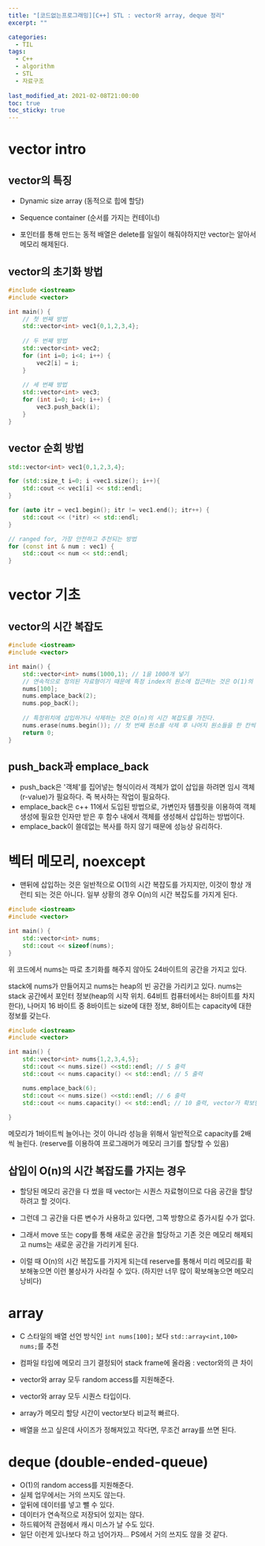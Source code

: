 ```yaml
---
title: "[코드없는프로그래밍][C++] STL : vector와 array, deque 정리"
excerpt: ""

categories:
  - TIL
tags:
  - C++
  - algorithm
  - STL
  - 자료구조
 
last_modified_at: 2021-02-08T21:00:00
toc: true
toc_sticky: true
---
```




# vector intro



## vector의 특징

- Dynamic size array (동적으로 힙에 할당)
- Sequence container (순서를 가지는 컨테이너)

- 포인터를 통해 만드는 동적 배열은 delete를 일일이 해줘야하지만 vector는 알아서 메모리 해제된다.

## vector의 초기화 방법

```c++
#include <iostream>
#include <vector>

int main() {
    // 첫 번째 방법
    std::vector<int> vec1{0,1,2,3,4};
    
    // 두 번째 방법
    std::vector<int> vec2;
    for (int i=0; i<4; i++) {
        vec2[i] = i;
    }
    
    // 세 번째 방법
    std::vector<int> vec3;
    for (int i=0; i<4; i++) {
        vec3.push_back(i);
    }
}
```



## vector 순회 방법

```c++
std::vector<int> vec1{0,1,2,3,4};

for (std::size_t i=0; i <vec1.size(); i++){
    std::cout << vec1[i] << std::endl;
}

for (auto itr = vec1.begin(); itr != vec1.end(); itr++) {
    std::cout << (*itr) << std::endl;
}

// ranged for, 가장 안전하고 추천되는 방법
for (const int & num : vec1) {
    std::cout << num << std::endl;
}
```



# vector 기초



## vector의 시간 복잡도

```c++
#include <iostream>
#include <vector>

int main() {
    std::vector<int> nums(1000,1); // 1을 1000개 넣기
    // 연속적으로 정의된 자료형이기 때문에 특정 index의 원소에 접근하는 것은 O(1)의 시간 복잡도를 가진다
    nums[100];
    nums.emplace_back(2);
    nums.pop_bacK();
    
    // 특정위치에 삽입하거나 삭제하는 것은 O(n)의 시간 복잡도를 가진다.
    nums.erase(nums.begin()); // 첫 번째 원소를 삭제 후 나머지 원소들을 한 칸씩 앞으로 땡겨야 한다.
    return 0;
}
```



## push_back과 emplace_back



- push_back은 '객체'를 집어넣는 형식이라서 객체가 없이 삽입을 하려면 임시 객체(r-value)가 필요하다. 즉 복사하는 작업이 필요하다.
- emplace_back은 c++ 11에서 도입된 방법으로, 가변인자 템플릿을 이용하여 객체 생성에 필요한 인자만 받은 후 함수 내에서 객체를 생성해서 삽입하는 방법이다.
- emplace_back이 쓸데없는 복사를 하지 않기 때문에 성능상 유리하다.



# 벡터 메모리, noexcept



- 맨뒤에 삽입하는 것은 일반적으로 O(1)의 시간 복잡도를 가지지만, 이것이 항상 개런티 되는 것은 아니다. 일부 상황의 경우 O(n)의 시간 복잡도를 가지게 된다.

```c++
#include <iostream>
#include <vector>

int main() {
    std::vector<int> nums;
    std::cout << sizeof(nums); 
}
```

위 코드에서 nums는 따로 초기화를 해주지 않아도 24바이트의 공간을 가지고 있다.

stack에 nums가 만들어지고 nums는 heap의 빈 공간을 가리키고 있다. nums는 stack 공간에서 포인터 정보(heap의 시작 위치. 64비트 컴퓨터에서는 8바이트를 차지한다), 나머지 16 바이트 중 8바이트는 size에 대한 정보, 8바이트는 capacity에 대한 정보를 갖는다.



```c++
#include <iostream>
#include <vector>

int main() {
    std::vector<int> nums{1,2,3,4,5};
    std::cout << nums.size() <<std::endl; // 5 출력
    std::cout << nums.capacity() << std::endl; // 5 출력

    nums.emplace_back(6);
    std::cout << nums.size() <<std::endl; // 6 출력
    std::cout << nums.capacity() << std::endl; // 10 출력, vector가 확보한 메모리
    
}
```



메모리가 1바이트씩 늘어나는 것이 아니라 성능을 위해서 일반적으로 capacity를 2배씩 늘린다. (reserve를 이용하여 프로그래머가 메모리 크기를 할당할 수 있음)



## 삽입이 O(n)의 시간 복잡도를 가지는 경우



- 할당된 메모리 공간을 다 썼을 때 vector는 시퀀스 자료형이므로 다음 공간을 할당하려고 할 것이다. 

- 그런데 그 공간을 다른 변수가 사용하고 있다면, 그쪽 방향으로 증가시킬 수가 없다. 

- 그래서 move 또는 copy를 통해 새로운 공간을 할당하고 기존 것은 메모리 해제되고 nums는 새로운 공간을 가리키게 된다. 

- 이럴 때 O(n)의 시간 복잡도를 가지게 되는데 reserve를 통해서 미리 메모리를 확보해놓으면 이런 불상사가 사라질 수 있다. (하지만 너무 많이 확보해놓으면 메모리 낭비다)



# array

- C 스타일의 배열 선언 방식인 `int nums[100];` 보다 `std::array<int,100> nums;`를 추천

- 컴파일 타임에 메모리 크기 결정되어 stack frame에 올라옴 : vector와의 큰 차이

- vector와 array 모두 random access를 지원해준다.
- vector와 array 모두 시퀀스 타입이다.
- array가 메모리 할당 시간이 vector보다 비교적 빠르다.
- 배열을 쓰고 싶은데 사이즈가 정해져있고 작다면, 무조건 array를 쓰면 된다.



# deque (double-ended-queue)

- O(1)의 random access를 지원해준다.
- 실제 업무에서는 거의 쓰지도 않는다.
- 앞뒤에 데이터를 넣고 뺄 수 있다.
- 데이터가 연속적으로 저장되어 있지는 않다.
- 하드웨어적 관점에서 캐시 미스가 날 수도 있다.
- 일단 이런게 있나보다 하고 넘어가자... PS에서 거의 쓰지도 않을 것 같다.

